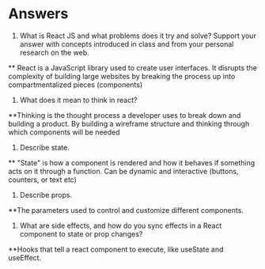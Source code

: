 # Answers

1. What is React JS and what problems does it try and solve? Support your answer with concepts introduced in class and from your personal research on the web.

** React is a JavaScript library used to create user interfaces. It disrupts the complexity of building large websites by breaking the process up into compartmentalized pieces (components)


1. What does it mean to think in react?

**Thinking is the thought process a developer uses to break down and building a product. By building a wireframe structure and thinking through which components will be needed 



1. Describe state.


**
"State" is how a component is rendered and how it behaves if something acts on it through a function. Can be dynamic and interactive (buttons, counters, or text etc)

1. Describe props.


**The parameters used to control and customize different components.

1. What are side effects, and how do you sync effects in a React component to state or prop changes?


**Hooks that tell a react component to execute, like useState and useEffect. 